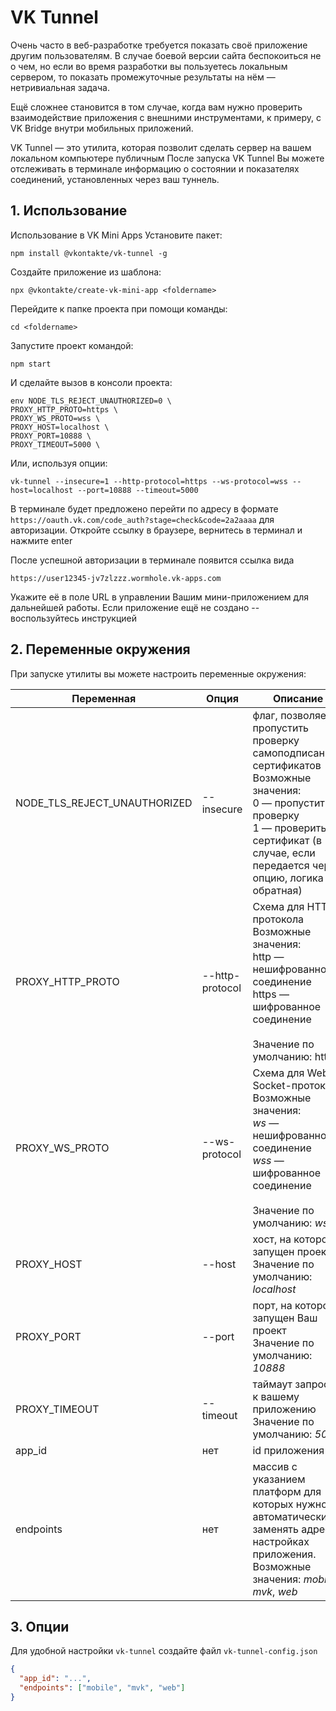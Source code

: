 # VK Tunnel

Очень часто в веб-разработке требуется показать своё приложение другим пользователям. В случае боевой версии сайта беспокоиться не о чем, но если во время разработки вы пользуетесь локальным сервером, то показать промежуточные результаты на нём — нетривиальная задача. 

Ещё сложнее становится в том случае, когда вам нужно проверить взаимодействие приложения с внешними инструментами, к примеру, с VK Bridge внутри мобильных приложений. 

VK Tunnel — это утилита, которая позволит сделать сервер на вашем локальном компьютере публичным
После запуска VK Tunnel Вы можете отслеживать в терминале информацию о состоянии и показателях соединений, установленных через ваш туннель. 


## 1. Использование

Использование в VK Mini Apps
Установите пакет:

    npm install @vkontakte/vk-tunnel -g

Создайте приложение из шаблона:

    npx @vkontakte/create-vk-mini-app <foldername>

Перейдите к папке проекта при помощи команды:

    cd <foldername>

Запустите проект командой:

    npm start

И сделайте вызов в консоли проекта:

    env NODE_TLS_REJECT_UNAUTHORIZED=0 \ 
    PROXY_HTTP_PROTO=https \ 
    PROXY_WS_PROTO=wss \ 
    PROXY_HOST=localhost \ 
    PROXY_PORT=10888 \ 
    PROXY_TIMEOUT=5000 \ 

Или, используя опции:    
    
    vk-tunnel --insecure=1 --http-protocol=https --ws-protocol=wss --host=localhost --port=10888 --timeout=5000

В терминале будет предложено перейти по адресу в формате 
`https://oauth.vk.com/code_auth?stage=check&code=2a2aaaa` для авторизации. Откройте ссылку в браузере, вернитесь в терминал и нажмите enter 

После успешной авторизации в терминале появится ссылка вида

    https://user12345-jv7zlzzz.wormhole.vk-apps.com

Укажите её в поле URL в управлении Вашим мини-приложением для дальнейшей работы. Если приложение ещё не создано -- воспользуйтесь инструкцией

## 2. Переменные окружения

При запуске утилиты вы можете настроить переменные окружения:

| Переменная | Опция | Описание       |
| ---------------------------- | -----|---------------------------------------------------------------------------------------------------------------------------------------------------- |
| NODE_TLS_REJECT_UNAUTHORIZED | --insecure | флаг, позволяет пропустить проверку самоподписанных сертификатов <br>Возможные значения: <br>0 — пропустить проверку<br>1 — проверить сертификат (в случае, если передается через опцию, логика обратная)         |
| PROXY_HTTP_PROTO             | --http-protocol |Схема для HTTP протокола<br>Возможные значения: <br>http — нешифрованное соединение <br>https — шифрованное соединение<br><br>Значение по умолчанию: http |
| PROXY_WS_PROTO               | --ws-protocol | Схема для Web Socket-протокола<br>Возможные значения: <br>*ws* — нешифрованное соединение <br>*wss* — шифрованное соединение<br><br>Значение по умолчанию: *ws* |
| PROXY_HOST                   | --host | хост, на котором запущен проект<br>Значение по умолчанию: *localhost*                                                                                       |
| PROXY_PORT                   | --port | порт, на котором запущен Ваш проект<br>Значение по умолчанию: *10888*                                                                                      |
| PROXY_TIMEOUT                | --timeout | таймаут запросов к вашему приложению<br>Значение по умолчанию: *5000*  
| app_id                       | нет       | id приложения
| endpoints                    | нет       | массив с указанием платформ для которых нужно автоматически заменять адрес в настройках приложения. <br>Возможные значения: *mobile*, *mvk*, *web*

## 3. Опции

Для удобной настройки `vk-tunnel` создайте файл `vk-tunnel-config.json`

``` JSON
{
  "app_id": "...",
  "endpoints": ["mobile", "mvk", "web"]
}
```
